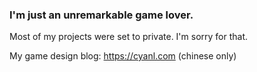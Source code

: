  ### I'm just an unremarkable game lover.
 Most of my projects were set to private. I'm sorry for that.

 My game design blog: https://cyanl.com
 (chinese only)
 
<!--
**EskiNott/EskiNott** is a ✨ _special_ ✨ repository because its `README.md` (this file) appears on your GitHub profile.

Here are some ideas to get you started:

- 🔭 I’m currently working on ...
- 🌱 I’m currently learning ...
- 👯 I’m looking to collaborate on ...
- 🤔 I’m looking for help with ...
- 💬 Ask me about ...
- 📫 How to reach me: ...
- 😄 Pronouns: ...
- ⚡ Fun fact: ...
-->
